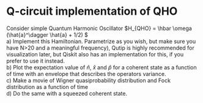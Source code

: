 # Q-circuit implementation of QHO  
 
Consider simple Quantum Harmonic Oscillator  $H_{QHO} = \hbar \omega (\hat{a}^\dagger \hat{a} + 1/2) $  
a) Implement this Hamiltonian. Parametrize as you wish, but make sure you have N>20 and a
meaningful frequency), Qutip is highly recommended for visualization later, but Qiskit also has
an implementation for this, if you prefer to use it instead.  
b) Plot the expectation value of $\hat{n}$, $\hat{x}$ and $\hat{ p }$ for a coherent state as a function of time with an envelope
that describes the operators variance.  
c) Make a movie of Wigner quasiprobability distribution and Fock distribution as a function of
time  
d) Do the same with a squeezed coherent state. 
